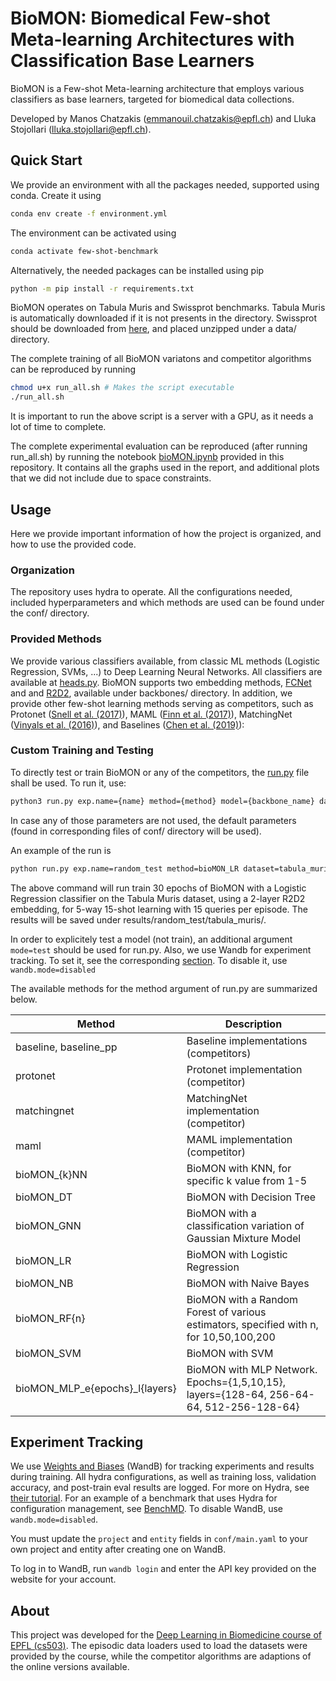 # BioMON: Biomedical Few-shot Meta-learning Architectures with Classification Base Learners

BioMON is a Few-shot Meta-learning architecture that employs various classifiers as base learners, targeted for biomedical data collections. 

Developed by Manos Chatzakis (emmanouil.chatzakis@epfl.ch) and Lluka Stojollari (lluka.stojollari@epfl.ch).

## Quick Start

We provide an environment with all the packages needed, supported using conda. Create it using
```bash
conda env create -f environment.yml
```

The environment can be activated using 
```bash
conda activate few-shot-benchmark
```

Alternatively, the needed packages can be installed using pip
```bash
python -m pip install -r requirements.txt
```

BioMON operates on Tabula Muris and Swissprot benchmarks. Tabula Muris is automatically downloaded if it is not presents in the directory. Swissprot should be downloaded from [here]([here](https://drive.google.com/drive/u/0/folders/1IlyK9_utaiNjlS8RbIXn1aMQ_5vcUy5P)), and placed unzipped under a data/ directory. 

The complete training of all BioMON variatons and competitor algorithms can be reproduced by running
```bash
chmod u+x run_all.sh # Makes the script executable
./run_all.sh
```
It is important to run the above script is a server with a GPU, as it needs a lot of time to complete. 

The complete experimental evaluation can be reproduced (after running run_all.sh) by running the notebook [bioMON.ipynb](bioMON.ipynb) provided in this repository. It contains all the graphs used in the report, and additional plots that we did not include due to space constraints.

## Usage
Here we provide important information of how the project is organized, and how to use the provided code.

### Organization
The repository uses hydra to operate. All the configurations needed, included hyperparameters and which methods are used can be found under the conf/ directory. 

### Provided Methods
We provide various classifiers available, from classic ML methods (Logistic Regression, SVMs, ...) to Deep Learning Neural Networks. All classifiers are available at [heads.py](methods/heads.py). BioMON supports two embedding methods, [FCNet](https://link.springer.com/chapter/10.1007/978-3-319-67159-8_9) and and [R2D2](https://arxiv.org/abs/1805.08136), available under backbones/ directory. In addition, we provide other few-shot learning methods serving as competitors, such as Protonet ([Snell et al. (2017)](https://proceedings.neurips.cc/paper_files/paper/2017/file/cb8da6767461f2812ae4290eac7cbc42-Paper.pdf)), MAML ([Finn et al. (2017)](https://proceedings.mlr.press/v70/finn17a/finn17a.pdf)), MatchingNet ([Vinyals et al. (2016)](https://proceedings.neurips.cc/paper/2016/file/90e1357833654983612fb05e3ec9148c-Paper.pdf)), and Baselines ([Chen et al. (2019)](https://arxiv.org/pdf/1904.04232.pdf)):

### Custom Training and Testing
To directly test or train BioMON or any of the competitors, the [run.py](run.py) file shall be used. To run it, use:
```bash
python3 run.py exp.name={name} method={method} model={backbone_name} dataset={dataset} backbone._target_={backbone_class} backbone.layer_dim={backbone_layers} n_way={n_way} n_shot={n_shot} n_query={n_query} iter_num={episodes} method.stop_epoch={stop_epoch} method.start_epoch={start_epoch}     
```
In case any of those parameters are not used, the default parameters (found in corresponding files of conf/ directory will be used).


An example of the run is
```bash
python run.py exp.name=random_test method=bioMON_LR dataset=tabula_muris model=R2D2 backbone._target_=backbones.r2d2.R2D2 backbone.layer_dim=[64,64] n_way=5 n_shot=5 n_query=15 iter_num=100 method.stop_epoch=30 method.start_epoch=0 
```
The above command will run train 30 epochs of BioMON with a Logistic Regression classifier on the Tabula Muris dataset, using a 2-layer R2D2 embedding, for 5-way 15-shot learning with 15 queries per episode. The results will be saved under results/random_test/tabula_muris/.

In order to explicitely test a model (not train), an additional argument `mode=test` should be used for run.py. Also, we use Wandb for experiment tracking. To set it, see the corresponding [section](#experiment-tracking). To disable it, use `wandb.mode=disabled`

The available methods for the method argument of run.py are summarized below.

| Method      | Description                             | 
|--------------|----------------------------------|
| baseline, baseline_pp | Baseline implementations (competitors) |
| protonet | Protonet implementation (competitor) |
| matchingnet | MatchingNet implementation (competitor) |
| maml | MAML implementation (competitor) |
| bioMON_{k}NN | BioMON with KNN, for specific k value from 1-5 |
| bioMON_DT | BioMON with Decision Tree |
| bioMON_GNN | BioMON with a classification variation of Gaussian Mixture Model |
| bioMON_LR | BioMON with Logistic Regression |
| bioMON_NB | BioMON with Naive Bayes |
| bioMON_RF{n}| BioMON with a Random Forest of various estimators, specified with n, for 10,50,100,200 |
| bioMON_SVM | BioMON with SVM |
| bioMON_MLP_e{epochs}_l{layers} | BioMON with MLP Network. Epochs={1,5,10,15}, layers={128-64, 256-64-64, 512-256-128-64}

## Experiment Tracking

We use [Weights and Biases](https://wandb.ai/) (WandB) for tracking experiments and results during training. 
All hydra configurations, as well as training loss, validation accuracy, and post-train eval results are logged. For more on Hydra, see [their tutorial](https://hydra.cc/docs/intro/). For an example of a benchmark that uses Hydra for configuration management, see [BenchMD](https://github.com/rajpurkarlab/BenchMD).
To disable WandB, use `wandb.mode=disabled`. 

You must update the `project` and `entity` fields in `conf/main.yaml` to your own project and entity after creating one on WandB.

To log in to WandB, run `wandb login` and enter the API key provided on the website for your account.


## About
This project was developed for the [Deep Learning in Biomedicine course of EPFL (cs503)](https://edu.epfl.ch/coursebook/fr/deep-learning-in-biomedicine-CS-502). The episodic data loaders used to load the datasets were provided by the course, while the competitor algorithms are adaptions of the online versions available. 